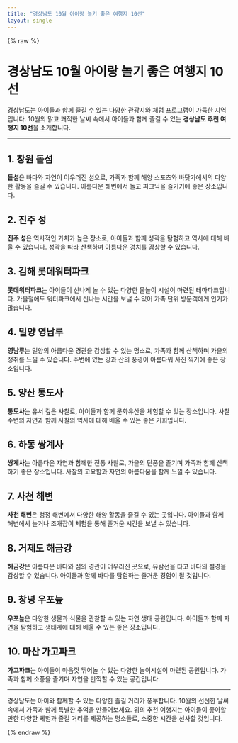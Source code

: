```yaml
---
title: "경상남도 10월 아이랑 놀기 좋은 여행지 10선"
layout: single
---
```


{% raw %}

# 경상남도 10월 아이랑 놀기 좋은 여행지 10선

경상남도는 아이들과 함께 즐길 수 있는 다양한 관광지와 체험 프로그램이 가득한 지역입니다. 10월의 맑고 쾌적한 날씨 속에서 아이들과 함께 즐길 수 있는 **경상남도 추천 여행지 10선**을 소개합니다.

---

## 1. 창원 돝섬
**돝섬**은 바다와 자연이 어우러진 섬으로, 가족과 함께 해양 스포츠와 바닷가에서의 다양한 활동을 즐길 수 있습니다. 아름다운 해변에서 놀고 피크닉을 즐기기에 좋은 장소입니다.

## 2. 진주 성
**진주 성**은 역사적인 가치가 높은 장소로, 아이들과 함께 성곽을 탐험하고 역사에 대해 배울 수 있습니다. 성곽을 따라 산책하며 아름다운 경치를 감상할 수 있습니다.

## 3. 김해 롯데워터파크
**롯데워터파크**는 아이들이 신나게 놀 수 있는 다양한 물놀이 시설이 마련된 테마파크입니다. 가을철에도 워터파크에서 신나는 시간을 보낼 수 있어 가족 단위 방문객에게 인기가 많습니다.

## 4. 밀양 영남루
**영남루**는 밀양의 아름다운 경관을 감상할 수 있는 명소로, 가족과 함께 산책하며 가을의 정취를 느낄 수 있습니다. 주변에 있는 강과 산의 풍경이 아름다워 사진 찍기에 좋은 장소입니다.

## 5. 양산 통도사
**통도사**는 유서 깊은 사찰로, 아이들과 함께 문화유산을 체험할 수 있는 장소입니다. 사찰 주변의 자연과 함께 사찰의 역사에 대해 배울 수 있는 좋은 기회입니다.

## 6. 하동 쌍계사
**쌍계사**는 아름다운 자연과 함께한 전통 사찰로, 가을의 단풍을 즐기며 가족과 함께 산책하기 좋은 장소입니다. 사찰의 고요함과 자연의 아름다움을 함께 느낄 수 있습니다.

## 7. 사천 해변
**사천 해변**은 청정 해변에서 다양한 해양 활동을 즐길 수 있는 곳입니다. 아이들과 함께 해변에서 놀거나 조개잡이 체험을 통해 즐거운 시간을 보낼 수 있습니다.

## 8. 거제도 해금강
**해금강**은 아름다운 바다와 섬의 경관이 어우러진 곳으로, 유람선을 타고 바다의 절경을 감상할 수 있습니다. 아이들과 함께 바다를 탐험하는 즐거운 경험이 될 것입니다.

## 9. 창녕 우포늪
**우포늪**은 다양한 생물과 식물을 관찰할 수 있는 자연 생태 공원입니다. 아이들과 함께 자연을 탐험하고 생태계에 대해 배울 수 있는 좋은 장소입니다.

## 10. 마산 가고파크
**가고파크**는 아이들이 마음껏 뛰어놀 수 있는 다양한 놀이시설이 마련된 공원입니다. 가족과 함께 소풍을 즐기며 자연을 만끽할 수 있는 공간입니다.

---

경상남도는 아이와 함께할 수 있는 다양한 즐길 거리가 풍부합니다. 10월의 선선한 날씨 속에서 가족과 함께 특별한 추억을 만들어보세요. 위의 추천 여행지는 아이들이 좋아할 만한 다양한 체험과 즐길 거리를 제공하는 명소들로, 소중한 시간을 선사할 것입니다.

{% endraw %}
